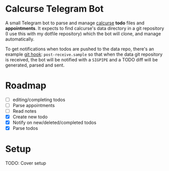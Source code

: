 # Calcurse Telegram Bot

A small Telegram bot to parse and manage [calcurse](https://calcurse.org) **todo** files and **appointments**.
It expects to find calcurse's data directory in a git repository (I use this with my dotfile repository) which
the bot will clone, and manage automatically.

To get notifications when todos are pushed to the data repo, there's an example [git hook](https://www.digitalocean.com/community/tutorials/how-to-use-git-hooks-to-automate-development-and-deployment-tasks): `post-receive.sample` so that when the data git repository is received, 
the bot will be notified with a `SIGPIPE` and a TODO diff will be generated, parsed and sent.


# Roadmap

- [ ] editing/completing todos
- [ ] Parse appointments
- [ ] Read notes
- [X] Create new todo
- [x] Notify on new/deleted/completed todos
- [x] Parse todos

# Setup

TODO: Cover setup
